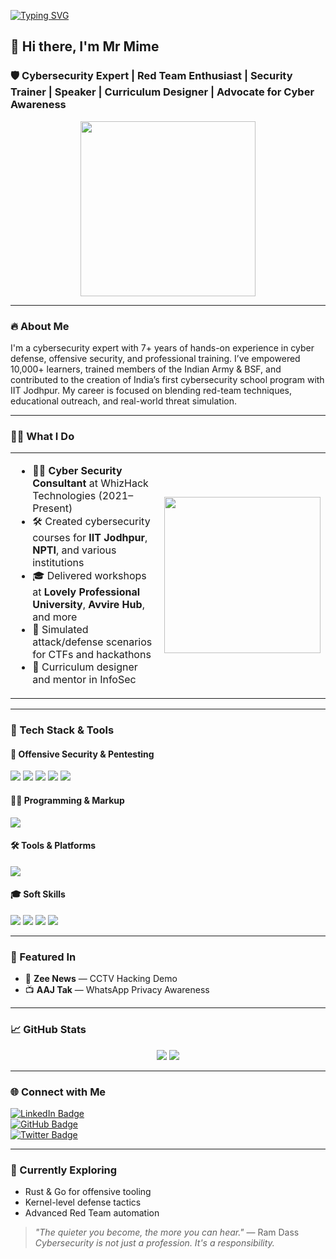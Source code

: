 
[![Typing SVG](https://readme-typing-svg.demolab.com?font=Fira+Code&pause=1000&color=2CF700&random=true&width=435&lines=Red+Team+Professional;SOC+Analyst;Web+Security+Analyst)](https://git.io/typing-svg)

## 👋 Hi there, I'm Mr Mime

### 🛡️ Cybersecurity Expert | Red Team Enthusiast | Security Trainer | Speaker | Curriculum Designer | Advocate for Cyber Awareness

<p align="center">
<img src="https://media.giphy.com/media/3oEjHWpiVIOGXT5l9m/giphy.gif" width="280"/>

---

### 🔥 About Me

I'm a cybersecurity expert with 7+ years of hands-on experience in cyber defense, offensive security, and professional training. I’ve empowered 10,000+ learners, trained members of the Indian Army & BSF, and contributed to the creation of India’s first cybersecurity school program with IIT Jodhpur. My career is focused on blending red-team techniques, educational outreach, and real-world threat simulation.

---

### 👨‍🏫 What I Do

<table>
<tr>
<td width="60%">
  
- 👨‍💻 **Cyber Security Consultant** at WhizHack Technologies (2021–Present)  
- 🛠️ Created cybersecurity courses for **IIT Jodhpur**, **NPTI**, and various institutions  
- 🎓 Delivered workshops at **Lovely Professional University**, **Avvire Hub**, and more  
- 🔬 Simulated attack/defense scenarios for CTFs and hackathons  
- 🧠 Curriculum designer and mentor in InfoSec  
  
</td>
<td align="center">
  
<img src="https://media4.giphy.com/media/v1.Y2lkPTc5MGI3NjExNGMxcHMxeDZodXM2aGkxZ2syem0ybDQ3anloNnhkNzhuNWRiNzNiciZlcD12MV9pbnRlcm5hbF9naWZfYnlfaWQmY3Q9Zw/6ib6KPmkeAjDTxMxij/giphy.gif" width="250"/>
  
</td>
</tr>
</table>

---

### 🧰 Tech Stack & Tools

#### 🧪 Offensive Security & Pentesting
<p>
  <img src="https://skillicons.dev/icons?i=linux,kali" />
  <img src="https://img.shields.io/badge/Burp%20Suite-orange?style=for-the-badge&logo=burpsuite&logoColor=white" />
  <img src="https://img.shields.io/badge/Metasploit-4E4E4E?style=for-the-badge&logo=metasploit&logoColor=white" />
  <img src="https://img.shields.io/badge/Nmap-005A9C?style=for-the-badge&logo=nmap&logoColor=white" />
  <img src="https://img.shields.io/badge/Acunetix-DD0031?style=for-the-badge&logo=acunetix&logoColor=white" />
</p>

#### 👨‍💻 Programming & Markup
<p>
  <img src="https://skillicons.dev/icons?i=python,html" />
</p>

#### 🛠️ Tools & Platforms
<p>
  <img src="https://skillicons.dev/icons?i=github,vscode,photoshop" />
</p>

#### 🎓 Soft Skills
<p>
  <img src="https://img.shields.io/badge/Reliable-blue?style=flat-square" />
  <img src="https://img.shields.io/badge/Organized-green?style=flat-square" />
  <img src="https://img.shields.io/badge/Fast%20Learner-orange?style=flat-square" />
  <img src="https://img.shields.io/badge/Motivated-purple?style=flat-square" />
</p>

---

### 📰 Featured In

- 📰 **Zee News** — CCTV Hacking Demo  
- 📺 **AAJ Tak** — WhatsApp Privacy Awareness  

---

### 📈 GitHub Stats

<p align="center">
  <img src="https://github-readme-stats.vercel.app/api?username=MimeChoudhary&theme=tokyonight&show_icons=true" />
  <img src="https://github-readme-streak-stats.herokuapp.com/?user=MimeChoudhary&theme=tokyonight" />
</p>

---

### 🌐 Connect with Me

[![LinkedIn Badge](https://img.shields.io/badge/-Mr%20Mime-blue?style=flat-square&logo=Linkedin&logoColor=white&link=https://www.linkedin.com/in/anubbhav)](https://www.linkedin.com/in/anubbhav)  
[![GitHub Badge](https://img.shields.io/badge/-GitHub-000?style=flat-square&logo=Github&logoColor=white&link=https://github.com/CyberSecurityUP)](https://github.com/CyberSecurityUP)  
[![Twitter Badge](https://img.shields.io/badge/-@reconoob-1DA1F2?style=flat-square&logo=Twitter&logoColor=white&link=https://twitter.com/reconoob)](https://x.com/reconoob)

---

### 🚀 Currently Exploring

- Rust & Go for offensive tooling  
- Kernel-level defense tactics  
- Advanced Red Team automation  

> _"The quieter you become, the more you can hear."_ — Ram Dass  
> _Cybersecurity is not just a profession. It's a responsibility._

